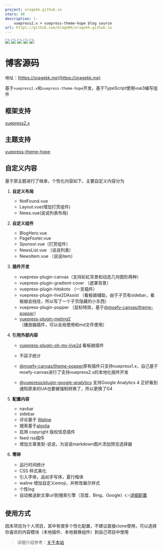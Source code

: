 ```yaml
---
project: oragekk.github.io
stars: 48
description: |-
    vuepress2.x + vuepress-theme-hope blog source
url: https://github.com/OrageKK/oragekk.github.io
---
```


![](https://img.shields.io/badge/version-2.5.0-orange) ![](https://img.shields.io/badge/theme-hope-green) ![](https://img.shields.io/badge/powerby-vuepress-lightgrey?style=flat-square&logo=appveyor) ![](https://img.shields.io/badge/deploy-vercel-lightgrey?style=flat-square&logo=vercel) ![](https://img.shields.io/github/last-commit/oragekk/oragekk.github.io?display_timestamp=committer)

# 博客源码

地址：[https://oragekk.me](https://oragekk.me)

基于`vuepress2.x`和`vuepress-theme-hope`开发，基于TypeScript使用vue3编写组件

## 框架支持

[vuepress2.x](https://v2.vuepress.vuejs.org/zh/)

## 主题支持

[vuepress-theme-hope](https://theme-hope.vuejs.press/zh/)

## 自定义内容

基于原主题进行了继承，个性化内容如下，主要自定义内容分为

1. **自定义布局**
   - NotFound.vue
   - Layout.vue(增加打赏组件)
   - News.vue(说说列表布局)

2. **自定义组件**

   - BlogHero.vue
   - PageFooter.vue
   - Sponsor.vue（打赏组件）
   - NewsList.vue （说说列表）
   - NewsItem.vue （说说item）

3. **插件开发**

   - vuepress-plugin-canvas（支持彩虹背景和动态几何图形两种）
   - vuepress-plugin-gradient-cover （遮罩背景）
   - vuepress-plugin-hitokoto （一言插件）
   - vuepress-plugin-live2DAssist （看板娘辅助，由于子页有sidebar，看板娘会挡住，所以写了一个子页隐藏的小东西）
   - vuepress-plugin-popper （鼠标特效，基于[@moefy-canvas/theme-popper](https://github.com/moefyit/moefy-canvas)）
   - [vuepress-plugin-meting2](https://github.com/OrageKK/vuepress-plugin-meting2) （播放器插件，可以全局使用和md文件使用）
4. **引用外部内容**

   - [vuepress-plugin-oh-my-live2d](https://github.com/oh-my-live2d/vuepress-plugin-oh-my-live2d) 看板娘插件

   - 不蒜子统计

   - [@moefy-canvas/theme-popper](https://github.com/moefyit/moefy-canvas)原有插件只支持vuepress1.x，自己基于moefy-canvas进行了支持vuepress2.x的本地化插件开发

   - [@vuepress/plugin-google-analytics](https://v2.vuepress.vuejs.org/zh/reference/plugin/google-analytics.html) 支持Google Analytics 4 正好看到通知原来的UA也要被强制转换了，所以更换了G4
5. **配置内容**
   - navbar
   - sidebar
   - 评论基于 [Waline](https://waline.js.org/)
   - 搜索基于[algolia](https://www.algolia.com/developers/?utm_content=powered_by&utm_source=localhost&utm_medium=referral&utm_campaign=docsearch)
   - 启用 copyright 版权信息插件
   - feed rss插件
   - 增加文章类型-说说，为说说markdown图片添加预览选择器

6. **零碎**
   - 运行时间统计
   - CSS 样式美化
   - 引入字体，品如手写体，夏行楷体
   - waline 增加自定义emoji，并修改展示样式
   - 个性log
   - 自动推送新文章url到搜索引擎（百度、Bing、Google）👉[详细配置](https://oragekk.me/blog/auto-push.html)


## 使用方式
因本项目为个人项目，其中有很多个性化配置，不建议直接clone使用，可以选择你喜欢的内容模块（本地插件、本地替换组件）到自己项目中使用

 >详细介绍参考：[关于本站](https://oragekk.me/about)

